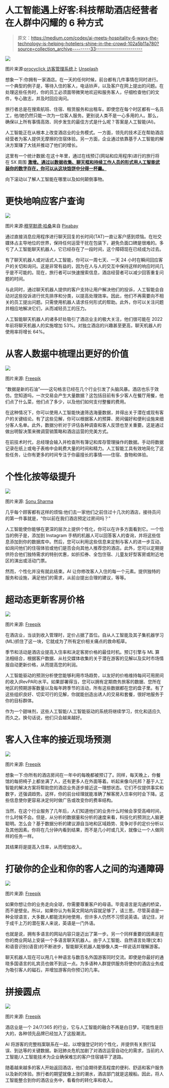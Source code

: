 # 人工智能遇上好客:科技帮助酒店经营者在人群中闪耀的 6 种方式

> 原文：<https://medium.com/codex/ai-meets-hospitality-6-ways-the-technology-is-helping-hoteliers-shine-in-the-crowd-102a5b11a780?source=collection_archive---------33----------------------->

![](img/7b6577c5b04a921ed8476ee1966ebd32.png)

图片来源:[procyclick 访客管理系统](https://unsplash.com/@proxyclick?utm_source=unsplash&utm_medium=referral&utm_content=creditCopyText)上 [Unsplash](https://unsplash.com/photos/VnACB-m22es)

想象一下:你拥有一家酒店。在一天的任何时候，前台都有几件事情在同时进行。一个典型的例子是，等待入住的客人，电话铃声，以及客户在网上提出的问题。在处理这些任务时，你的员工必须面带微笑地欢迎和服务客人，仔细检查他们的文件，专心致志，并及时回应询问。

旅行者总是在搜索航班、住宿、租赁服务和出租车。即使您在每个时区都有一名员工，他/她仍然只能一次为一位客人服务。更别说人类不是一心多用的人。那么，确保以上所有事情高效、同步发生的最佳方式是什么呢？答案是人工智能(AI)。

人工智能正在从根本上改变酒店业的业务模式。一方面，领先的技术正在帮助酒店经营者为客人提供无摩擦的住宿体验。另一方面，企业通过依靠基于人工智能的解决方案赚了大钱并推动了他们的增长。

这里有一个统计数据:在这十年里，通过在线预订(网站和应用程序)进行的旅行将在 5X 周围 [**激增。通过以数据收集、聊天框和持续工作人员的形式用人工智能武装你的数字存在，你可以从这块馅饼中分得一杯羹。**](https://www.alliedmarketresearch.com/online-travel-market)

向下滚动以了解人工智能在哪里以及如何颠倒事物。

# **更快地响应客户查询**

![](img/7d8fca3b080db8a58f962ee871784074.png)

图片来源:[穆罕默德·哈桑](https://pixabay.com/users/mohamed_hassan-5229782/?utm_source=link-attribution&utm_medium=referral&utm_campaign=image&utm_content=3936760)来自 [Pixabay](https://pixabay.com/illustrations/chatbot-chat-robot-instant-3936760/)

通过直接消息应用程序进行聊天回复的长时间(TAT)一直让客户感到烦恼。在社交媒体占主导地位的世界，保持任何运营干扰在包装下，避免负面口碑是很难的。多亏了人工智能聊天机器人，它已经存在了一段时间，这个障碍现在已经成为过去。

有了聊天机器人或对话式人工智能，你可以一周七天、一天 24 小时在瞬间回应客户的关切和询问。这是非常有益的，因为在人与人的交互中保持这样的响应时间几乎是不可能的。现在，旅行者可以快速搜索信息，酒店经营者可以减少回答重复问题的时间。

与此同时，通过聊天机器人提供的客户支持让用户解决他们的投诉，人工智能会自动对这些投诉进行优先排序和分类，以提高处理效率。因此，他们不再需要向不相关的员工提出问题。只需使用机器人请求任何形式的帮助。此外，你可以关注问题并相应地解决它们，从而减轻员工的压力。

人工智能聊天机器人的诸多好处吸引了酒店业主的极大关注，他们很可能在 2022 年前将聊天机器人的实施增加 53%。对独立酒店的兴趣甚至更高，聊天机器人的使用率将增长 64%。

# **从客人数据中梳理出更好的价值**

![](img/2ed7c5668974a16652a322fd5a9deda5.png)

图片来源: [Freepik](https://www.freepik.com/free-vector/data-report-illustration-concept_6195527.htm#query=customer%20information&position=37&from_view=search)

“数据是新的石油”——这句格言已经在几个行业引发了头脑风暴。酒店也乐于效仿。您知道吗，一次交易会产生大量数据？这包括目前有多少客人在餐厅用餐，他们点了什么菜，他们点了多少，以及他们如何支付整餐的费用。

在这种情况下，你可以使用人工智能快速筛选海量数据，并得出关于潜在或现有客户的关键结论。有了这些见解，你可以根据客人的预算、房间偏好和便利设施来细分客人名单。此外，数据分析对于评估各种调查和客人反馈也至关重要。这是通过做出明智决策来微调营销策略和酒店运营的完美方式。

在前技术时代，总经理会输入并检查所有簿记和库存管理操作的数据。手动将数据记录在纸上或电子表格中会耗费大量的时间和精力。人工智能工具有效地简化了这些任务，让你有更多的时间专注于你最擅长的事情——住宿、食物和体验。

# **个性化按等级提升**

![](img/c5f3384160c2af5eb02776d96ed338fd.png)

图片来源: [Sonu Sharma](/walmartglobaltech/personalization-for-search-cd4ecc68db8c)

几乎每个顾客都有这样的烦恼:他们去一家他们之前住过十几次的酒店，接待员问的第一件事就是，“你以前在我们酒店预定过房间吗？”

人工智能使你能够在更深的层次上提供个性化，你可以在许多方面看到它。一个恰当的例子是，添加到 Instagram 手柄的机器人可以回答客人的查询，并将这些信息添加到你的数据库中。然后，您可以利用这些信息来定制与客人的进一步互动，如询问他们的住宿体验或他们是否会向其他人推荐您的酒店。此外，您可以定期提供符合他们独特需求的特别优惠，如折扣券、全包住宿、儿童友好型客房或附近地区的演出或活动门票。

然而，个性化并没有就此结束。AI 让你修改客人入住的每一个元素。提供独特的服务和设施，满足他们的需求，从前台提出合理的建议，等等。

# **超动态更新客房价格**

![](img/624c5a4465f69f8f126ea397470c58c9.png)

图片来源: [Freepik](https://www.freepik.com/free-vector/various-badges-set-hot-news-special-price-last-offer-book-now-isolated-white-background-realistic-vector-illustration_26764424.htm#query=prices%20in%20hotels&position=0&from_view=search)

在酒店业，当谈到收入管理时，定价占据了首位。自从人工智能及其子集机器学习(ML)抓住了这一块，它就成为了所有定价相关痛点的救命稻草。

季节和活动是酒店业提高入住率和决定客房价格的最佳时机。预订引擎与 ML 算法相结合，根据客户数据、从社交媒体收集的关于潜在游客的见解以及实时市场情报自动更新价格，从而提高您的利润。

人工智能驱动的预测分析使您能够利用市场趋势，以友好的价格维持每间可用房间的收入(RevPAR)水平。如果部署得当，您可以拥有定期商务旅客的数据、您所在地区的预期游客数量以及每年跨季节的活动，所有这些数据都在您的盘子里。有了这些组织良好、切实可行的见解，你就能创造出诱人的交易和套餐，很好地服务于你的目标群体。

作为一个甜味剂，这些人工智能/人工智能驱动的系统将继续学习，优化和适应久而久之。换句话说，他们只会越来越好。

# **客人入住率的接近现场预测**

![](img/de68afab73d508f5ced1225f29649ae2.png)

图片来源: [Freepik](https://www.freepik.com/free-vector/people-analyzing-growth-charts_12643932.htm#query=predictive%20analytics&position=3&from_view=search)

想象一下:你所有的酒店房间在一年中的每晚都被预订了。同样，每天晚上，你餐馆的每把椅子上都坐满了人，还有更多人在外面等着。听起来像乌托邦？基于人工智能的解决方案将帮助您的酒店业务逐步接近这一理想状态。它们不仅提供事实和数字，还强调趋势。这样，你的前台经理就能准确了解客房入住率何时会下降。这些信息使你更容易决定何时做广告或改变你的费率结构。

当然，在这个行业服务了几年后，人们知道他们的业务什么时候会享受高峰时间，什么时候不会。但是，从分析的数据量和分析的速度来看，科技化的预测比人脑更聪明。怎么会？基于数据分析的建议源自当地和区域趋势、竞争对手的定价分析以及其他因素。你将在几分钟内看到结果，而不是几小时或几天，就像让一个人做同样的任务一样。

其结果将是提高入住率，从而增加收入。

# **打破你的企业和你的客人之间的沟通障碍**

![](img/83c080b4ae1168cea27916f2f017c326.png)

图片来源: [Freepik](https://www.freepik.com/free-vector/translator-concept-illustration_14200805.htm#query=multilingual%20translation&position=12&from_view=search)

如果你想让你的业务走向全球，你需要尊重客户的母语。毕竟语言是沟通的桥梁，而不是壁垒。所以，如果你认为有英文网站内容就足够了，请三思。尽管英语是一种全球语言，大多数人都能流利地使用，但许多人仍然不习惯说英语。请记住，对于成千上万的潜在客人来说，英语是一门外语。

也就是说，拥有多语言的网站内容只是迈出了第一步。另一个同样重要的因素是在你的商业网站上安装一个多语言聊天机器人。由于人工智能、自然语言处理(文本)和语音识别(语音)的不断进步，智能聊天机器人能够像人类一样说话并理解游客。

聊天机器人现在可以用几十种语言与数百名外国游客同时交流。即使是你最好的通晓多国语言的礼宾员也做不到这一点。为多语种人群提供服务将使你的酒店业务成为吸引客人的磁石，并增加游客向你预订的几率。

# **拼接圆点**

![](img/5cac5dab1f637256be8f2f8a7bea17e1.png)

图片来源: [Freepik](https://www.freepik.com/free-vector/family-traveller-summer-costume-room-scene_16508226.htm#query=technology%20in%20hotels&position=8&from_view=search)

酒店业是一个 24/7/365 的行业，它与人工智能的融合不再是白日梦。可能性是巨大的，各种领先品牌已经加入了这股潮流。

AI 将游客的完整档案联系在一起，以增强登记时的个性化，并提供有关旅行延误、到达等的关键数据。新冠肺炎危机加剧了对酒店运营自动化的需求，当前的人工智能/人工智能技术为企业确保难忘的客户住宿铺平了道路。

随着越来越多的客人开始返回酒店，他们会期待更高程度的便利、舒适和客户服务以及新的体验。旅行者的期望就像上涨的潮水，酒店部门就是这艘船。因此，将人工智能整合到你的酒店业务中，看看你的转化率和收入。